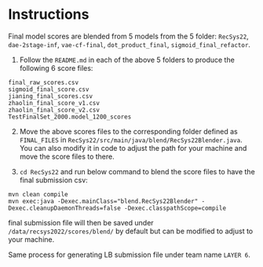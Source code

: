 # Instructions

Final model scores are blended from 5 models from the 5 folder: `RecSys22`, `dae-2stage-inf`, `vae-cf-final`, `dot_product_final`, `sigmoid_final_refactor`.

1. Follow the `README.md` in each of the above 5 folders to produce the following 6 score files:
```
final_raw_scores.csv
sigmoid_final_score.csv
jianing_final_scores.csv
zhaolin_final_score_v1.csv
zhaolin_final_score_v2.csv
TestFinalSet_2000.model_1200_scores
```

2. Move the above scores files to the corresponding folder defined as `FINAL_FILES` in `RecSys22/src/main/java/blend/RecSys22Blender.java`. You can also modify it in code to adjust the path for your machine and move the score files to there.

3. `cd RecSys22` and run below command to blend the score files to have the final submission csv:
```
mvn clean compile
mvn exec:java -Dexec.mainClass="blend.RecSys22Blender" -Dexec.cleanupDaemonThreads=false -Dexec.classpathScope=compile
```
final submission file will then be saved under `/data/recsys2022/scores/blend/` by default but can be modified to adjust to your machine.

Same process for generating LB submission file under team name `LAYER 6`.
